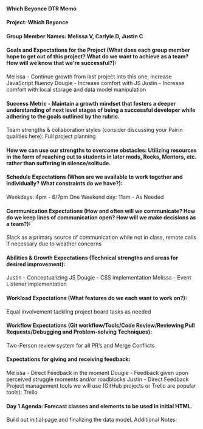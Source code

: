 #### Which Beyonce DTR Memo
#### Project: Which Beyonce

#### Group Member Names: Melissa V, Carlyle D, Justin C

#### Goals and Expectations for the Project (What does each group member hope to get out of this project? What do we want to achieve as a team? How will we know that we're successful?): 

Melissa - Continue growth from last project into this one, increase JavaScript fluency
Dougie - Increase comfort with JS
Justin - Increase comfort with local storage and data model manipulation

#### Success Metric - Maintain a growth mindset that fosters a deeper understanding of next level stages of being a successful developer while adhering to the goals outlined by the rubric.

Team strengths & collaboration styles (consider discussing your Pairin qualities here): 
Full project planning

#### How we can use our strengths to overcome obstacles: Utilizing resources in the form of reaching out to students in later mods, Rocks, Mentors, etc. rather than suffering in silence/solitude.

#### Schedule Expectations (When are we available to work together and individually? What constraints do we have?): 

Weekdays: 4pm - 6/7pm
One Weekend day: 11am - As Needed

#### Communication Expectations (How and often will we communicate? How do we keep lines of communication open? How will we make decisions as a team?): 

Slack as a primary source of communication while not in class, remote calls if necessary due to weather concerns

#### Abilities & Growth Expectations (Technical strengths and areas for desired improvement): 

Justin - Conceptualizing JS
Dougie - CSS implementation
Melissa - Event Listener implementation

#### Workload Expectations (What features do we each want to work on?): 

Equal involvement tackling project board tasks as needed

#### Workflow Expectations (Git workflow/Tools/Code Review/Reviewing Pull Requests/Debugging and Problem-solving Techniques): 

Two-Person review system for all PR’s and Merge Conflicts

#### Expectations for giving and receiving feedback: 

Melissa - Direct Feedback in the moment
Dougie - Feedback given upon perceived struggle moments and/or roadblocks
Justin - Direct Feedback
Project management tools we will use (GitHub projects or Trello are popular tools): Trello

#### Day 1 Agenda: Forecast classes and elements to be used in initial HTML. 

Build out initial page and finalizing the data model.
Additional Notes: